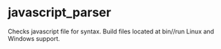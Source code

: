 # javascript_parser
Checks javascript file for syntax.
Build files located at bin/<OS>/run
Linux and Windows support.
